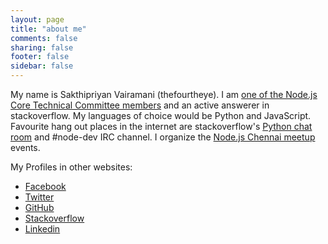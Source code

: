 ```yaml
---
layout: page
title: "about me"
comments: false
sharing: false
footer: false
sidebar: false
---
```


My name is Sakthipriyan Vairamani (thefourtheye). I am [one of the Node.js Core Technical Committee members](https://github.com/nodejs/node#ctc-core-technical-committee)
and an active answerer in stackoverflow. My languages of choice would be Python and JavaScript.
Favourite hang out places in the internet are stackoverflow's
[Python chat room](http://chat.stackoverflow.com/rooms/6/python) and #node-dev IRC channel.
I organize the [Node.js Chennai meetup](https://www.meetup.com/nodejs-Chennai/) events.

My Profiles in other websites:

   * [Facebook](https://www.facebook.com/sakthipriyan?fref=ts)
   * [Twitter](https://twitter.com/dFourthi)
   * [GitHub](https://github.com/thefourtheye/)
   * [Stackoverflow](http://stackoverflow.com/users/1903116/thefourtheye)
   * [Linkedin](https://in.linkedin.com/in/sakthipriyan)
